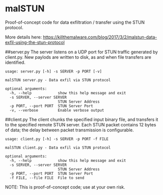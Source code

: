 # malSTUN
Proof-of-concept code for data exfiltration / transfer using the STUN protocol. 

More details here: https://killthemalware.com/blog/2017/3/2/malstun-data-exfil-using-the-stun-protocol

##server.py
The server listens on a UDP port for STUN traffic generated by client.py. New paylods are written to disk, as and when file transfers are identified. 
```
usage: server.py [-h] -s SERVER -p PORT [-v]

malSTUN server.py - Data exfil via STUN protocol

optional arguments:
  -h, --help            show this help message and exit
  -s SERVER, --server SERVER
                        STUN Server Address
  -p PORT, --port PORT  STUN Server Port
  -v, --verbose         Enable verbose output
  ```

##client.py
The client chunks the specified input binary file, and transfers it to the specified remote STUN server. Each STUN packet contains 12 bytes of data; the delay between packet transmission is configurable. 

```
usage: client.py [-h] -s SERVER -p PORT -f FILE

malSTUN client.py - Data exfil via STUN protocol

optional arguments:
  -h, --help            show this help message and exit
  -s SERVER, --server SERVER
                        STUN Server Address
  -p PORT, --port PORT  STUN Server Port
  -f FILE, --file FILE  File to send
  ```
  
  NOTE: This is proof-of-concept code; use at your own risk.
